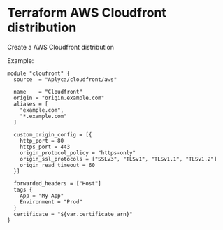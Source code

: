 Terraform AWS Cloudfront distribution
=====================================

Create a AWS Cloudfront distribution


Example:

```
module "cloufront" {
  source  = "Aplyca/cloudfront/aws"

  name    = "Cloudfront"
  origin = "origin.example.com"
  aliases = [
    "example.com",
    "*.example.com"
  ]

  custom_origin_config = [{
    http_port = 80
    https_port = 443
    origin_protocol_policy = "https-only"
    origin_ssl_protocols = ["SSLv3", "TLSv1", "TLSv1.1", "TLSv1.2"]
    origin_read_timeout = 60
  }]

  forwarded_headers = ["Host"]
  tags {
    App = "My App"
    Environment = "Prod"
  }
  certificate = "${var.certificate_arn}"
}
```
